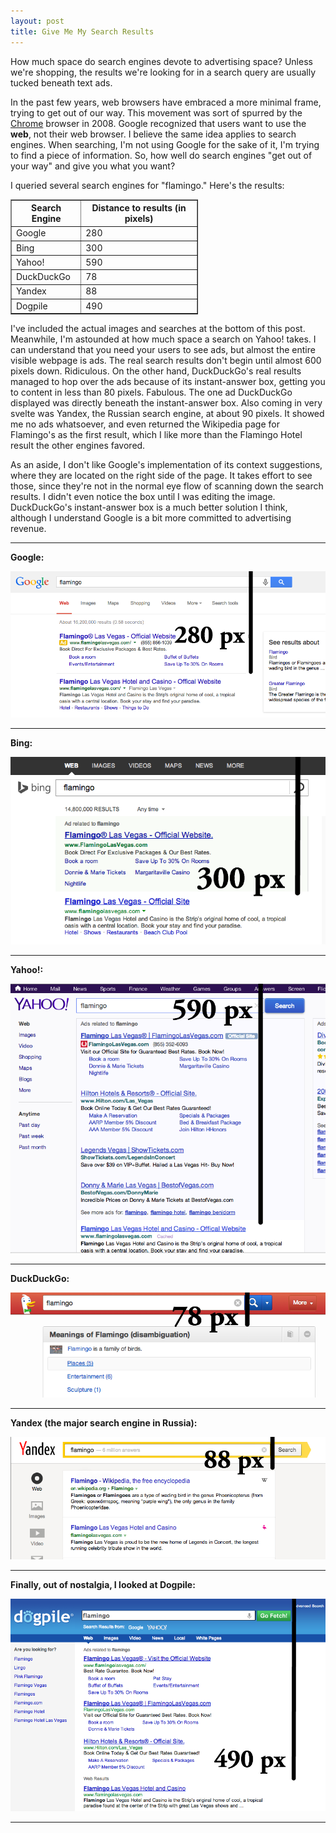 ```yaml
---
layout: post
title: Give Me My Search Results
---
```


How much space do search engines devote to advertising space? Unless we're shopping, the results we're looking for in a search query are usually tucked beneath text ads. 

In the past few years, web browsers have embraced a more minimal frame, trying to get out of our way. This movement was sort of spurred by the <a href="http://en.wikipedia.org/wiki/Google_Chrome">Chrome</a> browser in 2008. Google recognized that users want to use the <b>web</b>, not their web browser. I believe the same idea applies to search engines. When searching, I'm not using Google for the sake of it, I'm trying to find a piece of information. So, how well do search engines "get out of your way" and give you what you want?

I queried several search engines for "flamingo." Here's the results: 

<table border="1" align="center" style="width:300px;">
	<tr>
		<th>Search Engine</th>
		<th>Distance to results (in pixels)</th>
	</tr>
	<tr>
		<td>Google</td>
		<td>280</td>
	</tr>
	<tr>
		<td>Bing</td>
		<td>300</td>
	</tr>
	<tr>
		<td>Yahoo!</td>
		<td>590</td>
	</tr>
	<tr>
		<td>DuckDuckGo</td>
		<td>78</td>
	</tr>
	<tr>
		<td>Yandex</td>
		<td>88</td>
	</tr>
	<tr>
		<td>Dogpile</td>
		<td>490</td>
	</tr>
</table>

I've included the actual images and searches at the bottom of this post. Meanwhile, I'm astounded at how much space a search on Yahoo! takes. I can understand that you need your users to see ads, but almost the entire visible webpage is ads. The real search results don't begin until almost 600 pixels down. Ridiculous. On the other hand, DuckDuckGo's real results managed to hop over the ads because of its instant-answer box, getting you to content in less than 80 pixels. Fabulous. The one ad DuckDuckGo displayed was directly beneath the instant-answer box. Also coming in very svelte was Yandex, the Russian search engine, at about 90 pixels. It showed me no ads whatsoever, and even returned the Wikipedia page for Flamingo's as the first result, which I like more than the Flamingo Hotel result the other engines favored. 

As an aside, I don't like Google's implementation of its context suggestions, where they are located on the right side of the page. It takes effort to see those, since they're not in the normal eye flow of scanning down the search results. I didn't even notice the box until I was editing the image. DuckDuckGo's instant-answer box is a much better solution I think, although I understand Google is a bit more committed to advertising revenue.

---

**Google:**

![Google](/images/ggle_pixel.png)

---

**Bing:**

![Bing](/images/bing_pixel.png)

---

**Yahoo!:**

![Yahoo!](/images/yahoo_pixel.png)

---

**DuckDuckGo:**

![DuckDuckGo](/images/ddg_pixel.png)

---

**Yandex (the major search engine in Russia):**

![Yandex](/images/yandex_pixel.png)

---

**Finally, out of nostalgia, I looked at Dogpile:**

![Dogpile](/images/dogpile_pixel.png)

---